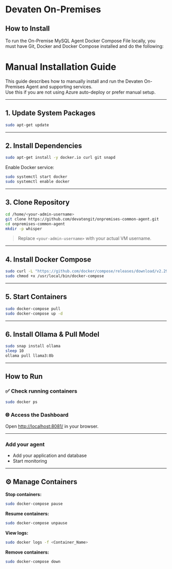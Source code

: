 # Devaten On-Premises

## How to Install 

To run the On-Premise MySQL Agent Docker Compose File locally, you must have Git, Docker and Docker Compose installed and do the following:

# Manual Installation Guide

This guide describes how to manually install and run the Devaten On-Premises Agent and supporting services.  
Use this if you are not using Azure auto-deploy or prefer manual setup.

---

## 1. Update System Packages

```bash
sudo apt-get update
```

---

## 2. Install Dependencies

```bash
sudo apt-get install -y docker.io curl git snapd
```

Enable Docker service:

```bash
sudo systemctl start docker
sudo systemctl enable docker
```

---

## 3. Clone Repository

```bash
cd /home/<your-admin-username>
git clone https://github.com/devatengit/onpremises-common-agent.git
cd onpremises-common-agent
mkdir -p whisper
```
> Replace `<your-admin-username>` with your actual VM username.

---

## 4. Install Docker Compose

```bash
sudo curl -L "https://github.com/docker/compose/releases/download/v2.29.2/docker-compose-$(uname -s)-$(uname -m)" -o /usr/local/bin/docker-compose
sudo chmod +x /usr/local/bin/docker-compose
```

---

## 5. Start Containers

```bash
sudo docker-compose pull
sudo docker-compose up -d
```

---

## 6. Install Ollama & Pull Model

```bash
sudo snap install ollama
sleep 10
ollama pull llama3:8b
```

---

## How to Run

### ✅ Check running containers

```bash
sudo docker ps
```

### 🌐 Access the Dashboard

Open [http://localhost:8081/](http://localhost:8081/) in your browser.

---

### Add your agent

- Add your application and database
- Start monitoring

---

## ⚙️ Manage Containers

**Stop containers:**
```bash
sudo docker-compose pause
```

**Resume containers:**
```bash
sudo docker-compose unpause
```

**View logs:**
```bash
sudo docker logs -f <Container_Name>
```

**Remove containers:**
```bash
sudo docker-compose down
```

